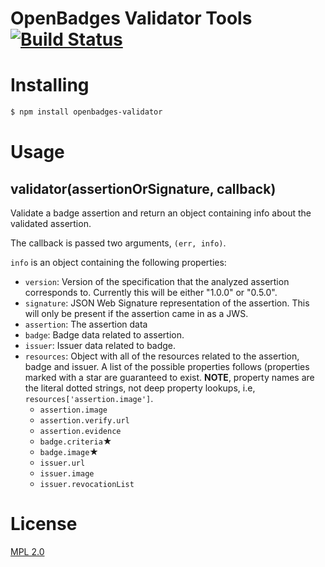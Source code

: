 # OpenBadges Validator Tools [![Build Status](https://secure.travis-ci.org/mozilla/openbadges-validator.png?branch=master)](http://travis-ci.org/mozilla/openbadges-validator)

# Installing

```bash
$ npm install openbadges-validator
```

# Usage

## validator(assertionOrSignature, callback)
Validate a badge assertion and return an object containing info about
the validated assertion.

The callback is passed two arguments, `(err, info)`.

`info` is an object containing the following properties:
- `version`: Version of the specification that the analyzed assertion
  corresponds to. Currently this will be either "1.0.0" or "0.5.0".
- `signature`: JSON Web Signature representation of the assertion. This
  will only be present if the assertion came in as a JWS.
- `assertion`: The assertion data
- `badge`: Badge data related to assertion.
- `issuer`: Issuer data related to badge.
- `resources`: Object with all of the resources related to the
  assertion, badge and issuer. A list of the possible properties follows
  (properties marked with a star are guaranteed to exist. **NOTE**,
  property names are the literal dotted strings, not deep property
  lookups, i.e, `resources['assertion.image']`.
  - `assertion.image`
  - `assertion.verify.url`
  - `assertion.evidence`
  - `badge.criteria`★
  - `badge.image`★
  - `issuer.url`
  - `issuer.image`
  - `issuer.revocationList`

# License

[MPL 2.0](http://www.mozilla.org/MPL/2.0/)
